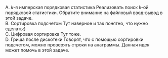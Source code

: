 A. $k$-я имперская порядковая статистика Реализовать поиск k-ой порядковой статистики. Обратите внимание на файловый ввод-вывод в этой задаче. <br>
B. Сортировка подсчетом Тут наверное и так понятно, что нужно сделать:)<br>
C. Цифровая сортировка Тут тоже.<br>
D. Гриша после дискотеки Говорят, что с помощью сортировки подсчетом, можно проверять строки на анаграммы. Данная идея может помочь в этой задаче.<br>